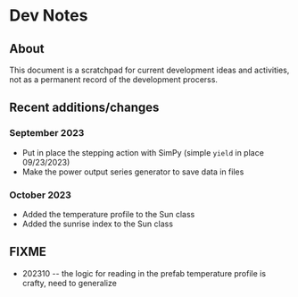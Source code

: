 # Dev Notes

## About

This document is a scratchpad for current development
ideas and activities, not as a permanent record of
the development procerss.

## Recent additions/changes

### September 2023

* Put in place the stepping action with SimPy (simple `yield` in place 09/23/2023)
* Make the power output series generator to save data in files

### October 2023

* Added the temperature profile to the Sun class
* Added the sunrise index to the Sun class

## FIXME

* 202310 -- the logic for reading in the prefab temperature profile is crafty, need to generalize
